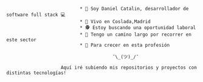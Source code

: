                                * 👋 Soy Daniel Catalin, desarrollador de software full stack 💻
                               * 🏡 Vivo en Coslada,Madrid
                               * 🕵 Estoy buscando una oportunidad laboral
                               * 👣 Tengo un camino largo por recorrer en este sector
                               * 🌱 Para crecer en esta profesión

                                           ¯\_(ツ)_/¯

                        Aquí iré subiendo mis repositorios y proyectos con distintas tecnologías!
